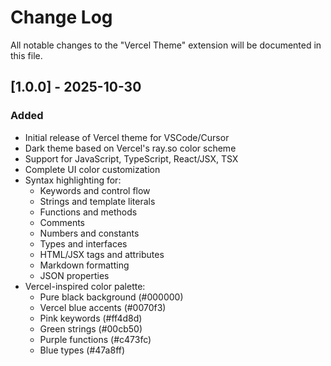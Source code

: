 # Change Log

All notable changes to the "Vercel Theme" extension will be documented in this file.

## [1.0.0] - 2025-10-30

### Added
- Initial release of Vercel theme for VSCode/Cursor
- Dark theme based on Vercel's ray.so color scheme
- Support for JavaScript, TypeScript, React/JSX, TSX
- Complete UI color customization
- Syntax highlighting for:
  - Keywords and control flow
  - Strings and template literals
  - Functions and methods
  - Comments
  - Numbers and constants
  - Types and interfaces
  - HTML/JSX tags and attributes
  - Markdown formatting
  - JSON properties
- Vercel-inspired color palette:
  - Pure black background (#000000)
  - Vercel blue accents (#0070f3)
  - Pink keywords (#ff4d8d)
  - Green strings (#00cb50)
  - Purple functions (#c473fc)
  - Blue types (#47a8ff)

